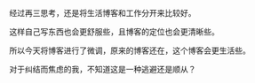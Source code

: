 经过再三思考，还是将生活博客和工作分开来比较好。

这样自己写东西也会更舒服些，且博客的定位也会更清晰些。

所以今天将博客进行了微调，原来的博客还在，这个博客会更生活些。

对于纠结而焦虑的我，不知道这是一种逃避还是顺从？